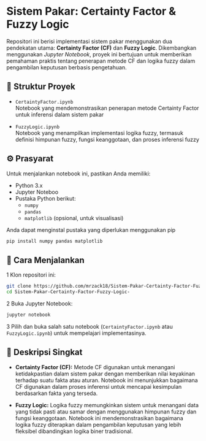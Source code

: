 # Sistem Pakar: Certainty Factor & Fuzzy Logic

Repositori ini berisi implementasi sistem pakar menggunakan dua pendekatan utama: **Certainty Factor (CF)** dan **Fuzzy Logic**. Dikembangkan menggunakan *Jupyter Notebook*, proyek ini bertujuan untuk memberikan pemahaman praktis tentang penerapan metode CF dan logika fuzzy dalam pengambilan keputusan berbasis pengetahuan.

## 📁 Struktur Proyek

- `CertaintyFactor.ipynb`  
 Notebook yang mendemonstrasikan penerapan metode Certainty Factor untuk inferensi dalam sistem pakar

- `FuzzyLogic.ipynb`  
 Notebook yang menampilkan implementasi logika fuzzy, termasuk definisi himpunan fuzzy, fungsi keanggotaan, dan proses inferensi fuzzy

## ⚙️ Prasyarat
Untuk menjalankan notebook ini, pastikan Anda memiliki:

- Python 3.x
- Jupyter Noteboo
- Pustaka Python berikut:
  - `numpy`
  - `pandas`
  - `matplotlib` (opsional, untuk visualisasi)
  
Anda dapat menginstal pustaka yang diperlukan menggunakan pip
```bash
pip install numpy pandas matplotlib
```

## 🚀 Cara Menjalankan

1 Klon repositori ini:

   ```bash
   git clone https://github.com/mrzack18/Sistem-Pakar-Certainty-Factor-Fuzzy-Logic-.git
   cd Sistem-Pakar-Certainty-Factor-Fuzzy-Logic-
   ```

2 Buka Jupyter Notebook:

   ```bash
   jupyter notebook
   ```

3 Pilih dan buka salah satu notebook (`CertaintyFactor.ipynb` atau `FuzzyLogic.ipynb`) untuk mempelajari implementasinya.

## 📖 Deskripsi Singkat

- **Certainty Factor (CF):**    Metode CF digunakan untuk menangani ketidakpastian dalam sistem pakar dengan memberikan nilai keyakinan terhadap suatu fakta atau aturan. Notebook ini menunjukkan bagaimana CF digunakan dalam proses inferensi untuk mencapai kesimpulan berdasarkan fakta yang terseda.

- **Fuzzy Logic:**    Logika fuzzy memungkinkan sistem untuk menangani data yang tidak pasti atau samar dengan menggunakan himpunan fuzzy dan fungsi keanggotaan. Notebook ini mendemonstrasikan bagaimana logika fuzzy diterapkan dalam pengambilan keputusan yang lebih fleksibel dibandingkan logika biner tradisional.
